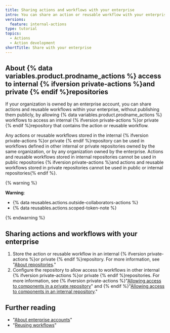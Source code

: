```yaml
---
title: Sharing actions and workflows with your enterprise
intro: You can share an action or reusable workflow with your enterprise without publishing the action or workflow publicly.
versions:
  feature: internal-actions
type: tutorial
topics:
  - Actions
  - Action development
shortTitle: Share with your enterprise
---
```


## About {% data variables.product.prodname_actions %} access to internal {% ifversion private-actions %}and private {% endif %}repositories

If your organization is owned by an enterprise account, you can share actions and reusable workflows within your enterprise, without publishing them publicly, by allowing {% data variables.product.prodname_actions %} workflows to access an internal {% ifversion private-actions %}or private {% endif %}repository that contains the action or reusable workflow. 

Any actions or reusable workflows stored in the internal {% ifversion private-actions %}or private {% endif %}repository can be used in workflows defined in other internal or private repositories owned by the same organization, or by any organization owned by the enterprise. Actions and reusable workflows stored in internal repositories cannot be used in public repositories {% ifversion private-actions %}and actions and reusable workflows stored in private repositories cannot be used in public or internal repositories{% endif %}.

{% warning %}

**Warning**: 
- {% data reusables.actions.outside-collaborators-actions %}
- {% data reusables.actions.scoped-token-note %}

{% endwarning %}

## Sharing actions and workflows with your enterprise

1. Store the action or reusable workflow in an internal {% ifversion private-actions %}or private {% endif %}repository. For more information, see "[About repositories](/repositories/creating-and-managing-repositories/about-repositories)."
1. Configure the repository to allow access to workflows in other internal {% ifversion private-actions %}or private {% endif %}repositories. For more information, see {% ifversion private-actions %}"[Allowing access to components in a private repository](/repositories/managing-your-repositories-settings-and-features/enabling-features-for-your-repository/managing-github-actions-settings-for-a-repository#allowing-access-to-components-in-a-private-repository)" and {% endif %}"[Allowing access to components in an internal repository](/repositories/managing-your-repositories-settings-and-features/enabling-features-for-your-repository/managing-github-actions-settings-for-a-repository#allowing-access-to-components-in-an-internal-repository)."

## Further reading

- "[About enterprise accounts](/admin/overview/about-enterprise-accounts)"
- "[Reusing workflows](/actions/using-workflows/reusing-workflows)"
